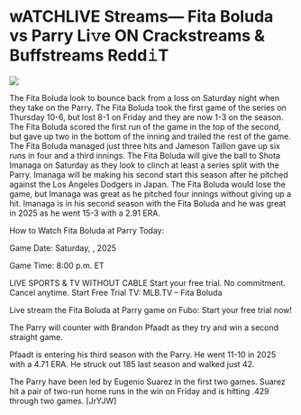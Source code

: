 # wATCHLIVE Streams— Fita Boluda vs Parry Li𝚟e ON Crackstreams & Buffstreams Redd𝚒T  
  
  
[![](https://i.imgur.com/qSNzIqt.png)](https://movie.rssnews.media/FxEJAyFN.php)  
  
The Fita Boluda look to bounce back from a loss on Saturday night when they take on the Parry. The Fita Boluda took the first game of the series on Thursday 10-6, but lost 8-1 on Friday and they are now 1-3 on the season. The Fita Boluda scored the first run of the game in the top of the second, but gave up two in the bottom of the inning and trailed the rest of the game. The Fita Boluda managed just three hits and Jameson Taillon gave up six runs in four and a third innings. The Fita Boluda will give the ball to Shota Imanaga on Saturday as they look to clinch at least a series split with the Parry. Imanaga will be making his second start this season after he pitched against the Los Angeles Dodgers in Japan. The Fita Boluda would lose the game, but Imanaga was great as he pitched four innings without giving up a hit. Imanaga is in his second season with the Fita Boluda and he was great in 2025 as he went 15-3 with a 2.91 ERA.

How to Watch Fita Boluda at Parry Today:

Game Date: Saturday, , 2025

Game Time: 8:00 p.m. ET

LIVE SPORTS & TV WITHOUT CABLE
Start your free trial. No commitment. Cancel anytime.
Start Free Trial
TV: MLB.TV – Fita Boluda

Live stream the Fita Boluda at Parry game on Fubo: Start your free trial now!

The Parry will counter with Brandon Pfaadt as they try and win a second straight game.

Pfaadt is entering his third season with the Parry. He went 11-10 in 2025 with a 4.71 ERA. He struck out 185 last season and walked just 42.

The Parry have been led by Eugenio Suarez in the first two games. Suarez hit a pair of two-run home runs in the win on Friday and is hitting .429 through two games. [JrYJW]